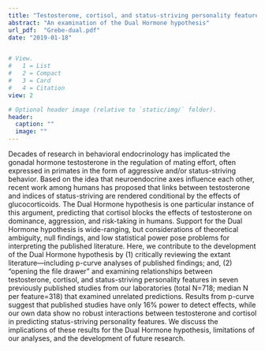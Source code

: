 ```yaml
---
title: "Testosterone, cortisol, and status-striving personality features: A review and empirical evaluation of the Dual Hormone hypothesis"
abstract: "An examination of the Dual Hormone hypothesis"
url_pdf:  "Grebe-dual.pdf"
date: "2019-01-18"


# View.
#   1 = List
#   2 = Compact
#   3 = Card
#   4 = Citation
view: 2

# Optional header image (relative to `static/img/` folder).
header:
  caption: ""
  image: ""
---
```


Decades of research in behavioral endocrinology has implicated the gonadal hormone testosterone in the regulation
of mating effort, often expressed in primates in the form of aggressive and/or status-striving behavior.
Based on the idea that neuroendocrine axes influence each other, recent work among humans has proposed that
links between testosterone and indices of status-striving are rendered conditional by the effects of glucocorticoids. The Dual Hormone hypothesis is one particular instance of this argument, predicting that cortisol blocks the effects of testosterone on dominance, aggression, and risk-taking in humans. Support for the Dual Hormone hypothesis is wide-ranging, but considerations of theoretical ambiguity, null findings, and low statistical power pose problems for interpreting the published literature. Here, we contribute to the development of the Dual Hormone hypothesis by (1) critically reviewing the extant literature—including p-curve analyses of published findings; and, (2) “opening the file drawer” and examining relationships between testosterone, cortisol, and status-striving personality features in seven previously published studies from our laboratories (total N=718; median N per feature=318) that examined unrelated predictions. Results from p-curve suggest that published studies have only 16% power to detect effects, while our own data show no robust interactions between testosterone and cortisol in predicting status-striving personality features. We discuss the implications of these results for the Dual Hormone hypothesis, limitations of our analyses, and the development of future research.
